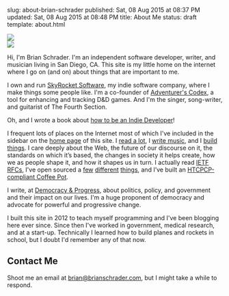 slug: about-brian-schrader
published: Sat, 08 Aug 2015 at 08:37 PM
updated: Sat, 08 Aug 2015 at 08:48 PM
title: About Me
status: draft
template: about.html

<img src="http://www.gravatar.com/avatar/11b074a636e00292c98e3e60f7e16595?size=240" class="hide-on-mobile image-right image-rounded shadow">

<div class="show-on-mobile text-center">
  <img src="http://www.gravatar.com/avatar/11b074a636e00292c98e3e60f7e16595" class="image-center image-rounded shadow">
</div>

Hi, I'm Brian Schrader. I'm an independent software developer, writer, and musician living in San Diego, CA. This site is my little home on the internet where I go on (and on) about things that are important to me.

I own and run [SkyRocket Software][sky], my indie software company, where I make things some people like. I'm a co-founder of [Adventurer's Codex][ac], a tool for enhancing and tracking D&D games. And I'm the singer, song-writer, and guitarist of The Fourth Section.

Oh, and I wrote a book about [how to be an Indie Developer](https://goingindie.tech)!

I frequent lots of places on the Internet most of which I've included in the sidebar on the [home page](/) of this site. I [read a lot][gr], I [write music][bc], and I [build things][gh]. I care deeply about the Web, the future of our discourse on it, the standards on which it’s based, the changes in society it helps create, how we as people shape it, and how it shapes us in turn. I actually read [IETF RFCs][ietf], I've open sourced a [few][cache] [different][b2] [things][variant], and I’ve built an [HTCPCP-compliant Coffee Pot][coffee].

I write, at [Democracy &amp; Progress][dnp], about politics, policy, and government and their impact on our lives. I'm a huge proponent of democracy and advocate for powerful and progressive change.

I built this site in 2012 to teach myself programming and I've been blogging here ever since. Since then I've worked in government, medical research, and at a start-up. Technically I learned how to build planes and rockets in school, but I doubt I'd remember any of that now.


## Contact Me

Shoot me an email at [brian@brianschrader.com][email], but I might take a while to respond.

[email]: mailto:brian@brianschrader.com
[tw]: http://twitter.com/sonicrocketman
[sky]: https://skyrocket.software
[ac]: https://adventurerscodex.com
[ap]: http://academicprison.band
[coffee]: https://github.com/HyperTextCoffeePot/HyperTextCoffeePot
[cache]: https://github.com/Sonictherocketman/johnny-cache
[b2]: https://github.com/Sonictherocketman/django-backblazeb2-storage
[variant]: https://github.com/Sonictherocketman/myvariant-api
[gr]: https://www.goodreads.com/sonicrocketman
[bc]: https://sonicrocketman.bandcamp.com
[gh]: https://github.com/sonictherocketman/
[ietf]: https://tools.ietf.org/html/draft-lohsen-ip-burrito-00
[dnp]: http://democracyandprogress.com
